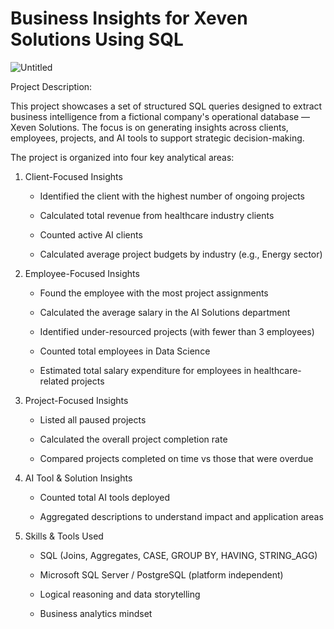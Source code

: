 # Business Insights for Xeven Solutions Using SQL

![Untitled](https://github.com/user-attachments/assets/dd91da1f-6741-4ec8-990f-db1c33a586ad)

Project Description:

This project showcases a set of structured SQL queries designed to extract business intelligence from a fictional company's operational database — Xeven Solutions. The focus is on generating insights across clients, employees, projects, and AI tools to support strategic decision-making.

The project is organized into four key analytical areas:


1. Client-Focused Insights
   
    - Identified the client with the highest number of ongoing projects

    - Calculated total revenue from healthcare industry clients

    - Counted active AI clients

    - Calculated average project budgets by industry (e.g., Energy sector)

2. Employee-Focused Insights
   
    - Found the employee with the most project assignments

    - Calculated the average salary in the AI Solutions department

    - Identified under-resourced projects (with fewer than 3 employees)

    - Counted total employees in Data Science

    - Estimated total salary expenditure for employees in healthcare-related projects

3. Project-Focused Insights

   - Listed all paused projects

   - Calculated the overall project completion rate

   - Compared projects completed on time vs those that were overdue

4. AI Tool & Solution Insights
   
   - Counted total AI tools deployed

   - Aggregated descriptions to understand impact and application areas
  
5. Skills & Tools Used

   - SQL (Joins, Aggregates, CASE, GROUP BY, HAVING, STRING_AGG)

   - Microsoft SQL Server / PostgreSQL (platform independent)

   - Logical reasoning and data storytelling

   - Business analytics mindset
 
